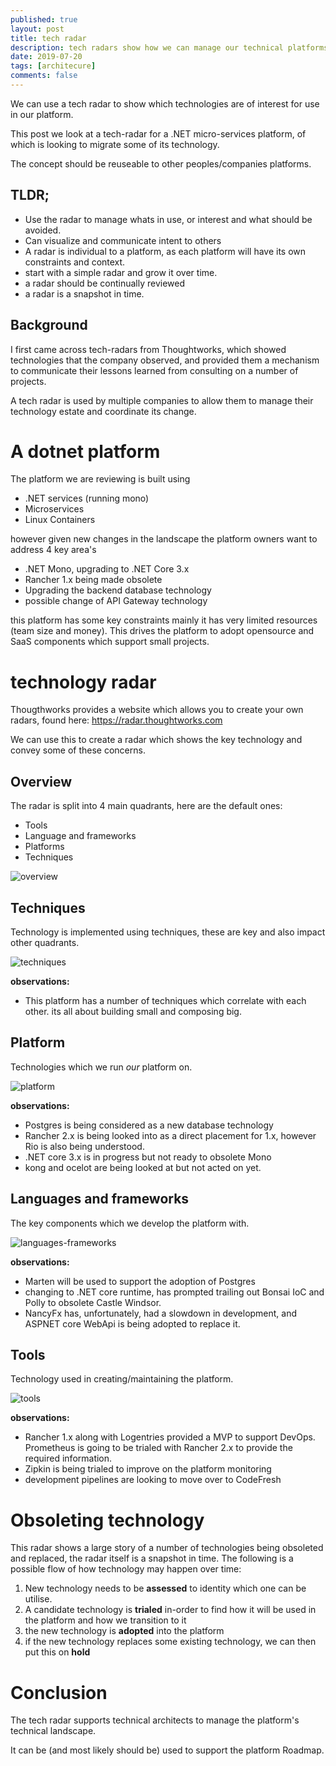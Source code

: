 ```yaml
---
published: true
layout: post
title: tech radar
description: tech radars show how we can manage our technical platforms by mapping items in use against items of interest 
date: 2019-07-20
tags: [architecure]
comments: false
---
```


We can use a tech radar to show which technologies are of interest for use in our platform.

This post we look at a tech-radar for a .NET micro-services platform, of which is looking to migrate some of its technology.

The concept should be reuseable to other peoples/companies platforms. 

## TLDR;

- Use the radar to manage whats in use, or interest and what should be avoided.
- Can visualize and communicate intent to others
- A radar is individual to a platform, as each platform will have its own constraints and context. 
- start with a simple radar and grow it over time.
- a radar should be continually reviewed
- a radar is a snapshot in time. 

## Background

I first came across tech-radars from Thoughtworks, which showed technologies that the company observed, and provided them a mechanism to communicate their lessons learned from consulting on a number of projects.

A tech radar is used by multiple companies to allow them to manage their technology estate and coordinate its change.

# A dotnet platform

The platform we are reviewing is built using

- .NET services (running mono)
- Microservices
- Linux Containers

however given new changes in the landscape the platform owners want to address 4 key area's

- .NET Mono, upgrading to .NET Core 3.x
- Rancher 1.x being made obsolete
- Upgrading the backend database technology
- possible change of API Gateway technology

this platform has some key constraints mainly it has very limited resources (team size and money). This drives the platform to adopt opensource and SaaS components which support small projects.

# technology radar

Thougthworks provides a website which allows you to create your own radars, found here: https://radar.thoughtworks.com

We can use this to create a radar which shows the key technology and convey some of these concerns.

## Overview

The radar is split into 4 main quadrants, here are the default ones:

- Tools
- Language and frameworks
- Platforms
- Techniques

![overview](https://raw.githubusercontent.com/dbones/dbones.github.io/master/images/posts/2019/tech-radar/Overview.PNG "overview")


## Techniques

Technology is implemented using techniques, these are key and also impact other quadrants.

![techniques](https://raw.githubusercontent.com/dbones/dbones.github.io/master/images/posts/2019/tech-radar/techniques.PNG)

**observations:**

- This platform has a number of techniques which correlate with each other. its all about building small and composing big.

## Platform

Technologies which we run *our* platform on.

![platform](https://raw.githubusercontent.com/dbones/dbones.github.io/master/images/posts/2019/tech-radar/platform.PNG)

**observations:**

- Postgres is being considered as a new database technology
- Rancher 2.x is being looked into as a direct placement for 1.x, however Rio is also being understood.
- .NET core 3.x is in progress but not ready to obsolete Mono
- kong and ocelot are being looked at but not acted on yet.

## Languages and frameworks

The key components which we develop the platform with.

![languages-frameworks](https://raw.githubusercontent.com/dbones/dbones.github.io/master/images/posts/2019/tech-radar/language.PNG)

**observations:**

- Marten will be used to support the adoption of Postgres
- changing to .NET core runtime, has prompted trailing out Bonsai IoC and Polly to obsolete Castle Windsor.
- NancyFx has, unfortunately, had a slowdown in development, and ASPNET core WebApi is being adopted to replace it.

## Tools

Technology used in creating/maintaining the platform.

![tools](https://raw.githubusercontent.com/dbones/dbones.github.io/master/images/posts/2019/tech-radar/tools.png)

**observations:**

- Rancher 1.x along with Logentries provided a MVP to support DevOps. Prometheus is going to be trialed with Rancher 2.x to provide the required information.
- Zipkin is being trialed to improve on the platform monitoring
- development pipelines are looking to move over to CodeFresh

# Obsoleting technology

This radar shows a large story of a number of technologies being obsoleted and replaced, the radar itself is a snapshot in time. The following is a possible flow of how technology may happen over time:

1. New technology needs to be **assessed** to identity which one can be utilise.
2. A candidate technology is **trialed** in-order to find how it will be used in the platform and how we transition to it
3. the new technology is **adopted** into the platform
4. if the new technology replaces some existing technology, we can then put this on **hold**


# Conclusion

The tech radar supports technical architects to manage the platform's technical landscape. 

It can be (and most likely should be) used to support the platform Roadmap.